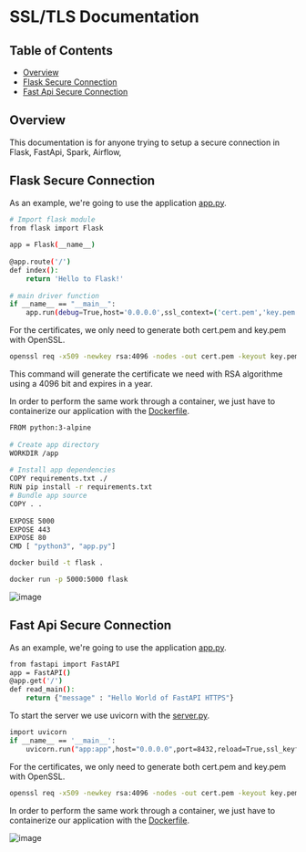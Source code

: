 # SSL/TLS Documentation

## Table of Contents

<!-- toc -->

- [Overview](#overview)
- [Flask Secure Connection](#Flask-Secure-Connection)
- [Fast Api Secure Connection](#Fastapi-Secure-Connection)
<!-- tocstop -->

## Overview
This documentation is for anyone trying to setup a secure connection in Flask, FastApi, Spark, Airflow, 

## Flask Secure Connection
As an example, we're going to use the application [app.py](https://github.com/KubeHawk/SSL/blob/main/Flask/app.py).

```sh
# Import flask module
from flask import Flask
 
app = Flask(__name__)
 
@app.route('/')
def index():
    return 'Hello to Flask!'
 
# main driver function
if __name__ == "__main__":
    app.run(debug=True,host='0.0.0.0',ssl_context=('cert.pem','key.pem'))
```
For the certificates, we only need to generate both cert.pem and key.pem with OpenSSL.

```sh
openssl req -x509 -newkey rsa:4096 -nodes -out cert.pem -keyout key.pem -days 365
```
This command will generate the certificate we need with RSA algorithme using a 4096 bit and expires in a year.

In order to perform the same work through a container, we just have to containerize our application with the [Dockerfile](https://github.com/KubeHawk/SSL/blob/main/Flask/Dockerfile).

```sh
FROM python:3-alpine
 
# Create app directory
WORKDIR /app
 
# Install app dependencies
COPY requirements.txt ./
RUN pip install -r requirements.txt
# Bundle app source
COPY . .
 
EXPOSE 5000
EXPOSE 443
EXPOSE 80
CMD [ "python3", "app.py"]
```

```sh
docker build -t flask .
```
```sh
docker run -p 5000:5000 flask
```

![image](https://github.com/KubeHawk/SSL/assets/75808939/993ce510-a9ab-4028-a1de-61fbbe19ebc7)

## Fast Api Secure Connection
As an example, we're going to use the application [app.py](https://github.com/KubeHawk/SSL/blob/main/Fast-Api/app.py).

```sh
from fastapi import FastAPI
app = FastAPI()
@app.get('/')
def read_main():
    return {"message" : "Hello World of FastAPI HTTPS"}
```
To start the server we use uvicorn with the [server.py](https://github.com/KubeHawk/SSL/blob/main/Fast-Api/server.py).

```sh
import uvicorn
if __name__ == '__main__':
    uvicorn.run("app:app",host="0.0.0.0",port=8432,reload=True,ssl_keyfile="key.pem",ssl_certfile="cert.pem")
```
For the certificates, we only need to generate both cert.pem and key.pem with OpenSSL.

```sh
openssl req -x509 -newkey rsa:4096 -nodes -out cert.pem -keyout key.pem -days 365
```

In order to perform the same work through a container, we just have to containerize our application with the [Dockerfile](https://github.com/KubeHawk/SSL/blob/main/Fast-Api/Dockerfile).

![image](https://github.com/KubeHawk/SSL/assets/75808939/5f49df70-cac7-4a1c-b55a-208979cde00d)
